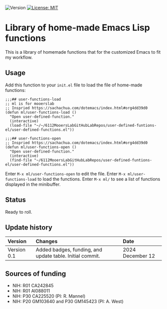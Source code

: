 ![Version](https://img.shields.io/static/v1?label=matplotlib-voice-in&message=0.1&color=brightcolor)
[![License: MIT](https://img.shields.io/badge/License-MIT-blue.svg)](https://opensource.org/licenses/MIT)


# Library of home-made Emacs Lisp functions

This is a library of homemade functions that for the customized Emacs to fit my workflow.

## Usage

Add this function to your `init.el` file to load the file of home-made functions:

```elisp
;;;## user-functions-load
;; ml is for mooerslab
;; Inspried https://sachachua.com/dotemacs/index.html#org4dd39d0
(defun ml/user-functions-load ()
  "Open user-defined-function."
  (interactive)
  (load-file "~/~/6112MooersLabGitHubLabRepos/user-defined-funtions-el/user-defined-functions.el"))

;;;## user-functions-open
;; Inspried https://sachachua.com/dotemacs/index.html#org4dd39d0
(defun ml/user-functions-open ()
  "Open user-defined-function."
  (interactive)
  (find-file "~/6112MooersLabGitHubLabRepos/user-defined-funtions-el/user-defined-functions.el"))
```

Enter `M-x ml/user-functions-open` to edit the file.
Enter `M-x ml/user-functions-load` to load the functions.
Enter `M-x ml/` to see a list of functions displayed in the minibuffer.

## 



## Status

Ready to roll.

## Update history

|Version      | Changes                                                                                                                                  | Date                 |
|:-----------|:------------------------------------------------------------------------------------------------------------------------------------------|:--------------------|
| Version 0.1 |   Added badges, funding, and update table.  Initial commit.                                                                              | 2024 December 12  |

## Sources of funding

- NIH: R01 CA242845
- NIH: R01 AI088011
- NIH: P30 CA225520 (PI: R. Mannel)
- NIH: P20 GM103640 and P30 GM145423 (PI: A. West)
